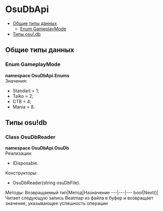 # OsuDbApi
- [Общие типы данных](#общие-типы-данных)
  - [Enum GameplayMode](#enum-gameplaymode)
- [Типы osu!.db](#типы-osudb)
## Общие типы данных
### Enum GameplayMode
**namespace OsuDbApi.Enums**  
Значения:
- Standart = 1;
- Taiko = 2;
- CTB = 4;
- Mania = 8.
## Типы osu!db
### Сlass OsuDbReader
**namespace OsuDbApi.OsuDb**  
Реализации: 
- IDisposable.

Конструкторы:
- OsuDbReader(string osuDbFile).

Методы:
Возвращаемый тип|Метод|Назначение
---|---|---
bool|Next()|Читает следующую запись Beatmap из файла в буфер и возвращает значение, указывающее успешность операции